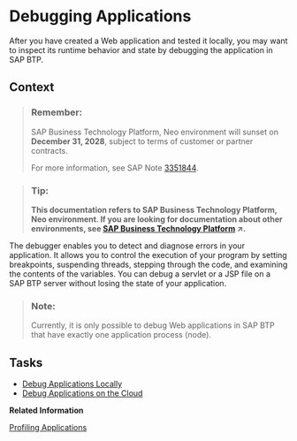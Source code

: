 <!-- loio6ac5536ea4e143bd84e39b6fb8a140b0 -->

# Debugging Applications

After you have created a Web application and tested it locally, you may want to inspect its runtime behavior and state by debugging the application in SAP BTP.



## Context

> ### Remember:  
> SAP Business Technology Platform, Neo environment will sunset on **December 31, 2028**, subject to terms of customer or partner contracts.
> 
> For more information, see SAP Note [3351844](https://me.sap.com/notes/3351844).

> ### Tip:  
> **This documentation refers to SAP Business Technology Platform, Neo environment. If you are looking for documentation about other environments, see [SAP Business Technology Platform](https://help.sap.com/viewer/65de2977205c403bbc107264b8eccf4b/Cloud/en-US/6a2c1ab5a31b4ed9a2ce17a5329e1dd8.html "SAP Business Technology Platform (SAP BTP) is an integrated offering comprised of the following technology portfolios: application development; process automation; integration; data, analytics, and enterprise planning; artificial intelligence. The platform offers users the ability to turn data into business value, compose end-to-end business processes, connect entire IT landscapes, and personalize, build and extend SAP applications. This reduces the overall total cost of ownership maintaining SAP landscapes and third-party software across end-to-end business processes.") :arrow_upper_right:.**

The debugger enables you to detect and diagnose errors in your application. It allows you to control the execution of your program by setting breakpoints, suspending threads, stepping through the code, and examining the contents of the variables. You can debug a servlet or a JSP file on a SAP BTP server without losing the state of your application.

> ### Note:  
> Currently, it is only possible to debug Web applications in SAP BTP that have exactly one application process \(node\).

<a name="concept_xgq_d35_rn"/>

<!-- concept\_xgq\_d35\_rn -->

## Tasks

-   [Debug Applications Locally](debug-applications-locally-bf7f7d8.md)
-   [Debug Applications on the Cloud](debug-applications-on-the-cloud-10b63fe.md)

**Related Information**  


[Profiling Applications](../50-administration-and-ops-neo/profiling-applications-8967d19.md "The SAP JVM Profiler helps you analyze resource-related problems in your Java application regardless of whether the JVM is running locally or on the cloud.")

